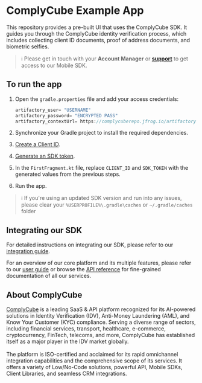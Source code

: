 # ComplyCube Example App

This repository provides a pre-built UI that uses the ComplyCube SDK. It guides you through the ComplyCube identity verification process, which includes collecting client ID documents, proof of address documents, and biometric selfies.

> :information_source: Please get in touch with your **Account Manager** or **[support](https://support.complycube.com/hc/en-gb/requests/new)** to get access to our Mobile SDK.

## To run the app

1. Open the `gradle.properties` file and add your access credentials:

   ```gradle
   artifactory_user= "USERNAME"
   artifactory_password= "ENCRYPTED PASS"
   artifactory_contextUrl= https://complycuberepo.jfrog.io/artifactory
   ```

2. Synchronize your Gradle project to install the required dependencies.
3. [Create a Client ID](https://docs.complycube.com/documentation/guides/mobile-sdk-guide/mobile-sdk-integration-guide#id-2.-create-a-client).
4. [Generate an SDK token](https://docs.complycube.com/documentation/guides/mobile-sdk-guide/mobile-sdk-integration-guide#id-3.-generate-an-sdk-token).
5. In the `FirstFragment.kt` file, replace `CLIENT_ID` and `SDK_TOKEN` with the generated values from the previous steps.
6. Run the app.

> :information_source: If you're using an updated SDK version and run into any issues, please clear your `%USERPROFILE%\.gradle\caches` or `~/.gradle/caches` folder

## Integrating our SDK

For detailed instructions on integrating our SDK, please refer to our [integration guide](https://docs.complycube.com/documentation/guides/mobile-sdk-guide/mobile-sdk-integration-guide).

For an overview of our core platform and its multiple features, please refer to our [user guide](https://docs.complycube.com) or browse the [API reference](https://docs.complycube.com/api-reference) for fine-grained documentation of all our services.

## About ComplyCube

[ComplyCube](https://www.complycube.com/en) is a leading SaaS & API platform recognized for its AI-powered solutions in Identity Verification (IDV), Anti-Money Laundering (AML), and Know Your Customer (KYC) compliance. Serving a diverse range of sectors, including financial services, transport, healthcare, e-commerce, cryptocurrency, FinTech, telecoms, and more, ComplyCube has established itself as a major player in the IDV market globally.
<br>
<br>
The platform is ISO-certified and acclaimed for its rapid omnichannel integration capabilities and the comprehensive scope of its services. It offers a variety of Low/No-Code solutions, powerful API, Mobile SDKs, Client Libraries, and seamless CRM integrations.
